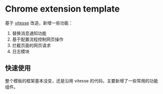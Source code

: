 # Chrome extension template

基于 [vitesse](https://github.com/antfu-collective/vitesse) 改造，新增一些功能：

1. 替换消息通知功能
2. 基于配置流程控制网页操作
3. 拦截页面的网页请求
4. 日志模块

## 快速使用

整个模板的框架基本没变，还是沿用 vitesse 的代码，主要新增了一些常用的功能组件。
